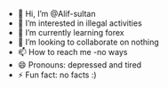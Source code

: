 - 👋 Hi, I’m @Alif-sultan
- 👀 I’m interested in illegal activities
- 🌱 I’m currently learning forex
- 💞️ I’m looking to collaborate on nothing
- 📫 How to reach me -no ways
- 😄 Pronouns: depressed and tired
- ⚡ Fun fact: no facts :)

<!---
Alif-sultan/Alif-sultan is a ✨ special ✨ repository because its `README.md` (this file) appears on your GitHub profile.
You can click the Preview link to take a look at your changes.
--->
